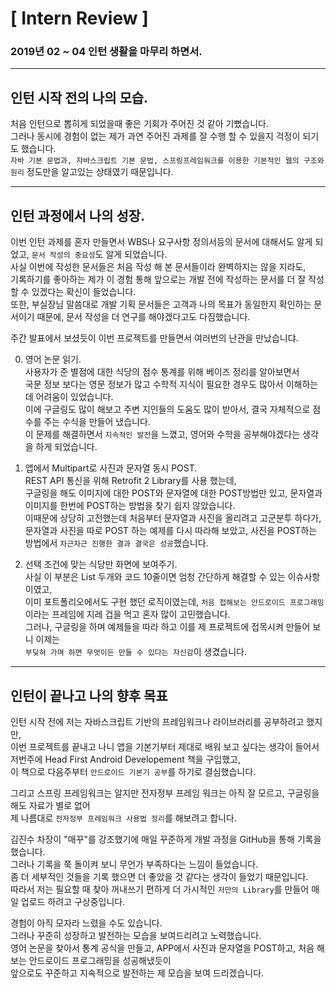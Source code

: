 # **[ Intern Review ]**
### 2019년 02 ~ 04 인턴 생활을 마무리 하면서.

- - -
## **인턴 시작 전의 나의 모습.**

처음 인턴으로 뽑히게 되었을때 좋은 기회가 주어진 것 같아 기뻤습니다.  
그러나 동시에 경험이 없는 제가 과연 주어진 과제를 잘 수행 할 수 있을지 걱정이 되기도 했습니다.  
`자바 기본 문법과, 자바스크립트 기본 문법, 스프링프레임워크를 이용한 기본적인 웹의 구조와 원리` 정도만을 알고있는 상태였기 때문입니다.

- - -
## **인턴 과정에서 나의 성장.**

이번 인턴 과제를 혼자 만들면서 WBS나 요구사항 정의서등의 문서에 대해서도 알게 되었고, `문서 작성의 중요성`도 알게 되었습니다.  
사실 이번에 작성한 문서들은 처음 작성 해 본 문서들이라 완벽하지는 않을 지라도,  
기록하기를 좋아하는 제가 이 경험 통해 앞으로는 개발 전에 작성하는 문서를 더 잘 작성 할 수 있겠다는 확신이 들었습니다.  
또한, 부실장님 말씀대로 개발 기획 문서들은 고객과 나의 목표가 동일한지 확인하는 문서이기 때문에, 문서 작성을 더 연구를 해야겠다고도 다짐했습니다.  
  
주간 발표에서 보셨듯이 이번 프로젝트를 만들면서 여러번의 난관을 만났습니댜.  

0. 영어 논문 읽기.  
사용자가 준 별점에 대한 식당의 점수 통계를 위해 베이즈 정리를 알아보면서  
국문 정보 보다는 영문 정보가 많고 수학적 지식이 필요한 경우도 많아서 이해하는데 어려움이 있었습니다.  
이에 구글링도 많이 해보고 주변 지인들의 도움도 많이 받아서, 결국 자체적으로 점수를 주는 수식을 만들어 냈습니다.  
이 문제를 해결하면서 `지속적인 발전`을 느꼈고, 영어와 수학을 공부해야겠다는 생각을 하게 되었습니다.  

1. 앱에서 Multipart로 사진과 문자열 동시 POST.  
REST API 통신을 위해 Retrofit 2 Library를 사용 했는데,  
구글링을 해도 이미지에 대한 POST와 문자열에 대한 POST방법만 있고, 문자열과 이미지를 한번에 POST하는 방법을 찾기 쉽지 않았습니다.  
이때문에 상당히 고전했는데 처음부터 문자열과 사진을 올리려고 고군분투 하다가,  
문자열과 사진을 따로 POST 하는 예제를 다시 따라해 보았고, 사진을 POST하는 방법에서 `차근차근 진행한 결과 결국은 성공`했습니다.  

2. 선택 조건에 맞는 식당만 화면에 보여주기.  
사실 이 부분은 List 두개와 코드 10줄이면 엄청 간단하게 해결할 수 있는 이슈사항이였고,   
이미 포트폴리오에서도 구현 했던 로직이였는데, `처음 접해보는 안드로이드 프로그래밍`이라는 프레임에 지레 겁을 먹고 혼자 많이 고민했습니다.  
그러나, 구글링을 하며 예제들을 따라 하고 이를 제 프로젝트에 접목시켜 만들어 보니 이제는  
`부딪혀 가며 하면 무엇이든 만들 수 있다는 자신감`이 생겼습니다.  

- - -
## **인턴이 끝나고 나의 향후 목표**

인턴 시작 전에 저는 자바스크립트 기반의 프레임워크나 라이브러리를 공부하려고 했지만,  
이번 프로젝트를 끝내고 나니 앱을 기본기부터 제대로 배워 보고 싶다는 생각이 들어서 저번주에 Head First Android Developement 책을 구입했고,  
이 책으로 다음주부터 `안드로이드 기본기 공부`를 하기로 결심했습니다.  

그리고 스프링 프레임워크는 알지만 전자정부 프레임 워크는 아직 잘 모르고, 구글링을 해도 자료가 별로 없어  
제 나름대로 `전자정부 프레임워크 사용법 정리`를 해보려고 합니다.  

김진수 차장이 "매꾸"를 강조했기에 매일 꾸준하게 개발 과정을 GitHub을 통해 기록을 했습니다.  
그러나 기록을 쭉 돌이켜 보니 무언가 부족하다는 느낌이 들었습니다.  
좀 더 세부적인 것들을 기록 했으면 더 좋았을 것 같다는 생각이 들었기 때문입니다.  
따라서 저는 필요할 때 찾아 꺼내쓰기 편하게 더 가시적인 `저만의 Library`를 만들어 매일 업로드 하려고 구상중입니다.  

경험이 아직 모자라 느렸을 수도 있습니다.  
그러나 꾸준히 성장하고 발전하는 모습을 보여드리려고 노력했습니다.  
영어 논문을 찾아서 통계 공식을 만들고, APP에서 사진과 문자열을 POST하고, 처음 해보는 안드로이드 프로그래밍을 성공해냈듯이  
앞으로도 꾸준하고 지속적으로 발전하는 제 모습을 보여 드리겠습니다.  